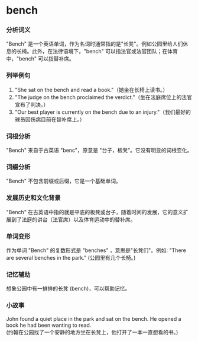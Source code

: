 # bench

### 分析词义

  

"Bench" 是一个英语单词，作为名词时通常指的是"长凳"。例如公园里给人们休息的长椅。此外，在法律语境下，"bench" 可以指法官或法官团队；在体育中，"bench" 可以指替补席。

  

### 列举例句

  

1.  "She sat on the bench and read a book."（她坐在长椅上读书。）
2.  "The judge on the bench proclaimed the verdict."（坐在法庭席位上的法官宣布了判决。）
3.  "Our best player is currently on the bench due to an injury."（我们最好的球员因伤病目前在替补席上。）

  

### 词根分析

  

"Bench" 来自于古英语 "benc"，原意是 "台子，板凳"。它没有明显的词根变化。

  

### 词缀分析

  

"Bench" 不包含前缀或后缀，它是一个基础单词。

  

### 发展历史和文化背景

  

"Bench" 在古英语中指的就是平底的板凳或台子，随着时间的发展，它的意义扩展到了法庭的讲台（法官席）以及体育运动中的替补席。

  

### 单词变形

  

作为单词 "Bench" 的复数形式是 "benches" ，意思是"长凳们"。例如: "There are several benches in the park." (公园里有几个长椅。)

  

### 记忆辅助

  

想象公园中有一排排的长凳 (bench)，可以帮助记忆。

  

### 小故事

  

John found a quiet place in the park and sat on the bench. He opened a book he had been wanting to read.  
(约翰在公园找了一个安静的地方坐在长凳上，他打开了一本一直想看的书。)
